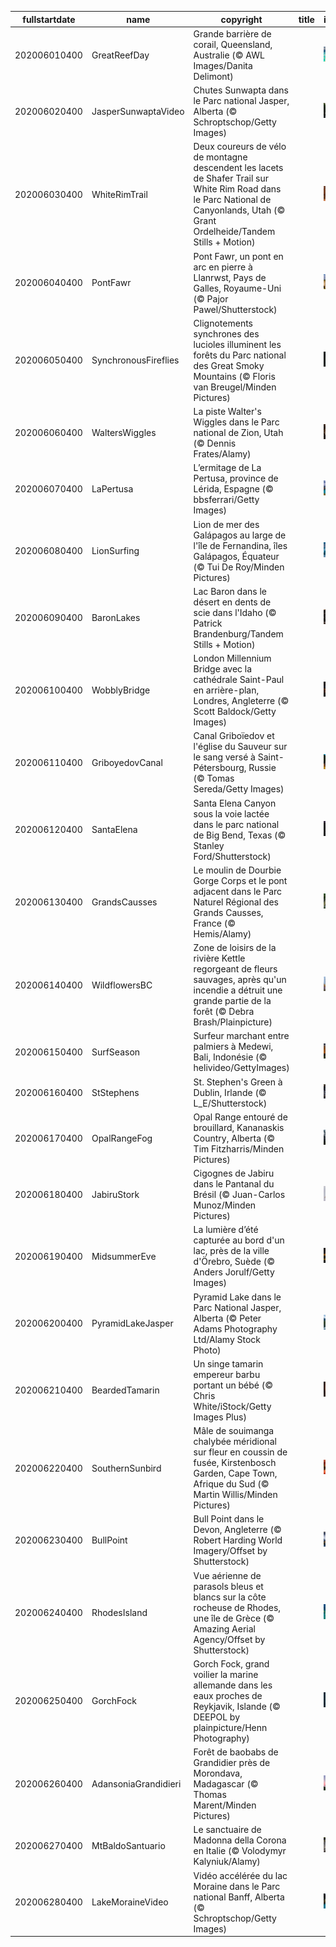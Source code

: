 |fullstartdate|name|copyright|title|image|
|--|--|--|--|--|
202006010400|GreatReefDay|Grande barrière de corail, Queensland, Australie (© AWL Images/Danita Delimont)||![](/fr-CA/2020/06/202006010400GreatReefDay.jpg)|
202006020400|JasperSunwaptaVideo|Chutes Sunwapta dans le Parc national Jasper, Alberta (© Schroptschop/Getty Images)||![](/fr-CA/2020/06/202006020400JasperSunwaptaVideo.jpg)|
202006030400|WhiteRimTrail|Deux coureurs de vélo de montagne descendent les lacets de Shafer Trail sur White Rim Road dans le Parc National de Canyonlands, Utah (© Grant Ordelheide/Tandem Stills + Motion)||![](/fr-CA/2020/06/202006030400WhiteRimTrail.jpg)|
202006040400|PontFawr|Pont Fawr, un pont en arc en pierre à Llanrwst, Pays de Galles, Royaume-Uni (© Pajor Pawel/Shutterstock)||![](/fr-CA/2020/06/202006040400PontFawr.jpg)|
202006050400|SynchronousFireflies|Clignotements synchrones des lucioles illuminent les forêts du Parc national des Great Smoky Mountains (© Floris van Breugel/Minden Pictures)||![](/fr-CA/2020/06/202006050400SynchronousFireflies.jpg)|
202006060400|WaltersWiggles|La piste Walter's Wiggles dans le Parc national de Zion, Utah (© Dennis Frates/Alamy)||![](/fr-CA/2020/06/202006060400WaltersWiggles.jpg)|
202006070400|LaPertusa|L’ermitage de La Pertusa, province de Lérida, Espagne (© bbsferrari/Getty Images)||![](/fr-CA/2020/06/202006070400LaPertusa.jpg)|
202006080400|LionSurfing|Lion de mer des Galápagos au large de l'île de Fernandina, îles Galápagos, Équateur (© Tui De Roy/Minden Pictures)||![](/fr-CA/2020/06/202006080400LionSurfing.jpg)|
202006090400|BaronLakes|Lac Baron dans le désert en dents de scie dans l'Idaho (© Patrick Brandenburg/Tandem Stills + Motion)||![](/fr-CA/2020/06/202006090400BaronLakes.jpg)|
202006100400|WobblyBridge|London Millennium Bridge avec la cathédrale Saint-Paul en arrière-plan, Londres, Angleterre (© Scott Baldock/Getty Images)||![](/fr-CA/2020/06/202006100400WobblyBridge.jpg)|
202006110400|GriboyedovCanal|Canal Griboïedov et l'église du Sauveur sur le sang versé à Saint-Pétersbourg, Russie (© Tomas Sereda/Getty Images)||![](/fr-CA/2020/06/202006110400GriboyedovCanal.jpg)|
202006120400|SantaElena|Santa Elena Canyon sous la voie lactée dans le parc national de Big Bend, Texas (© Stanley Ford/Shutterstock)||![](/fr-CA/2020/06/202006120400SantaElena.jpg)|
202006130400|GrandsCausses|Le moulin de Dourbie Gorge Corps et le pont adjacent dans le Parc Naturel Régional des Grands Causses, France (© Hemis/Alamy)||![](/fr-CA/2020/06/202006130400GrandsCausses.jpg)|
202006140400|WildflowersBC|Zone de loisirs de la rivière Kettle regorgeant de fleurs sauvages, après qu'un incendie a détruit une grande partie de la forêt (© Debra Brash/Plainpicture)||![](/fr-CA/2020/06/202006140400WildflowersBC.jpg)|
202006150400|SurfSeason|Surfeur marchant entre palmiers à Medewi, Bali, Indonésie (© helivideo/GettyImages)||![](/fr-CA/2020/06/202006150400SurfSeason.jpg)|
202006160400|StStephens|St. Stephen's Green à Dublin, Irlande (© L_E/Shutterstock)||![](/fr-CA/2020/06/202006160400StStephens.jpg)|
202006170400|OpalRangeFog|Opal Range entouré de brouillard, Kananaskis Country, Alberta (© Tim Fitzharris/Minden Pictures)||![](/fr-CA/2020/06/202006170400OpalRangeFog.jpg)|
202006180400|JabiruStork|Cigognes de Jabiru dans le Pantanal du Brésil (© Juan-Carlos Munoz/Minden Pictures)||![](/fr-CA/2020/06/202006180400JabiruStork.jpg)|
202006190400|MidsummerEve|La lumière d’été capturée au bord d'un lac, près de la ville d'Örebro, Suède (© Anders Jorulf/Getty Images)||![](/fr-CA/2020/06/202006190400MidsummerEve.jpg)|
202006200400|PyramidLakeJasper|Pyramid Lake dans le Parc National Jasper, Alberta (© Peter Adams Photography Ltd/Alamy Stock Photo)||![](/fr-CA/2020/06/202006200400PyramidLakeJasper.jpg)|
202006210400|BeardedTamarin|Un singe tamarin empereur barbu portant un bébé (© Chris White/iStock/Getty Images Plus)||![](/fr-CA/2020/06/202006210400BeardedTamarin.jpg)|
202006220400|SouthernSunbird|Mâle de souimanga chalybée méridional sur fleur en coussin de fusée, Kirstenbosch Garden, Cape Town, Afrique du Sud (© Martin Willis/Minden Pictures)||![](/fr-CA/2020/06/202006220400SouthernSunbird.jpg)|
202006230400|BullPoint|Bull Point dans le Devon, Angleterre (© Robert Harding World Imagery/Offset by Shutterstock)||![](/fr-CA/2020/06/202006230400BullPoint.jpg)|
202006240400|RhodesIsland|Vue aérienne de parasols bleus et blancs sur la côte rocheuse de Rhodes, une île de Grèce (© Amazing Aerial Agency/Offset by Shutterstock)||![](/fr-CA/2020/06/202006240400RhodesIsland.jpg)|
202006250400|GorchFock|Gorch Fock, grand voilier la marine allemande dans les eaux proches de Reykjavik, Islande (© DEEPOL by plainpicture/Henn Photography)||![](/fr-CA/2020/06/202006250400GorchFock.jpg)|
202006260400|AdansoniaGrandidieri|Forêt de baobabs de Grandidier près de Morondava, Madagascar (© Thomas Marent/Minden Pictures)||![](/fr-CA/2020/06/202006260400AdansoniaGrandidieri.jpg)|
202006270400|MtBaldoSantuario|Le sanctuaire de Madonna della Corona en Italie (© Volodymyr Kalyniuk/Alamy)||![](/fr-CA/2020/06/202006270400MtBaldoSantuario.jpg)|
202006280400|LakeMoraineVideo|Vidéo accélérée du lac Moraine dans le Parc national Banff, Alberta (© Schroptschop/Getty Images)||![](/fr-CA/2020/06/202006280400LakeMoraineVideo.jpg)|
